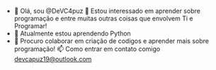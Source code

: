 - 👋 Olá, sou @DeVC4puz
 👀 Estou interessado em aprender sobre programação e entre muitas outras coisas que envolvem Ti e Programar!
- 🌱 Atualmente estou aprendendo Python
- 💞️ Procuro colaborar em criação de codigos e aprender mais sobre programação!
📫 Como entrar em contato comigo devcapuz19@outlook.com
